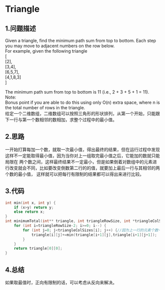 Triangle
===

1.问题描述
---

Given a triangle, find the minimum path sum from top to bottom. Each step you may move to adjacent numbers on the row below.<br>
For example, given the following triangle<br>
[<br>
     [2],  <br>
    [3,4], <br>
   [6,5,7],<br>
  [4,1,8,3]<br>
]<br>

The minimum path sum from top to bottom is 11 (i.e., 2 + 3 + 5 + 1 = 11). <br>
Note:<br>
Bonus point if you are able to do this using only O(n) extra space, where n is the total number of rows in the triangle.<br>
给定一个二维数组，二维数组可以按照三角形的形状排列，从第一个开始，只能跟下一行与第一个数相邻的数相加，求整个过程中的最小值。

2.思路
---

一开始打算每加一个数，就取一次最小值，得出最终的结果，但在运行过程中发现这样不一定能取得最小值，因为当你对上一组取完最小值之后，它能加的数就只能局限在
两个数之间，这样最终结果不一定最小，但是如果倒着对数组中的元素进行改变就会不同，比如要改变倒数第二行的的值，就要加上最后一行与其相邻的两个数的最小值，
这样就可以把每行有限制的结果都可以得出来进行比较。

3.代码
---

```c
int min(int x, int y) {
    if (x>y) return y;
    else return x;
}
int minimumTotal(int** triangle, int triangleRowSize, int *triangleColSizes) {
    for (int i=triangleRowSize-2; i>=0; i--) {
        for (int j=0; j<triangleColSizes[i]; j++) {//因为上一行的元素个数一定小于下一行，尽管下面j要加1，也依然可以
            triangle[i][j]+=min(triangle[i+1][j],triangle[i+1][j+1]);
        }
    }
    return triangle[0][0];
}
```

4.总结
---

如果取最值时，正向有限制的话，可以考虑从反向来解决。
